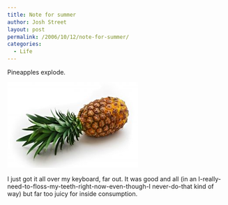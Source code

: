 ```yaml
---
title: Note for summer
author: Josh Street
layout: post
permalink: /2006/10/12/note-for-summer/
categories:
  - Life
---
```

Pineapples explode.

![Pineapple from SXC.hu][1]

I just got it all over my keyboard, far out. It was good and all (in an I-really-need-to-floss-my-teeth-right-now-even-though-I never-do-that kind of way) but far too juicy for inside consumption.

 [1]: /blog/wp-content/2006/10/pineapple.jpg